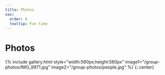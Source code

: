 ```yaml
---
title: Photos
nav:
  order: 6
  tooltip: Fun time 
---
```


# <i class="fas fa-users"></i>Photos


{% include gallery.html style="width:580px;height:580px" image1="/group-photos/IMG_9971.jpg" image2="/group-photos/people.jpg" %} {:.center}

